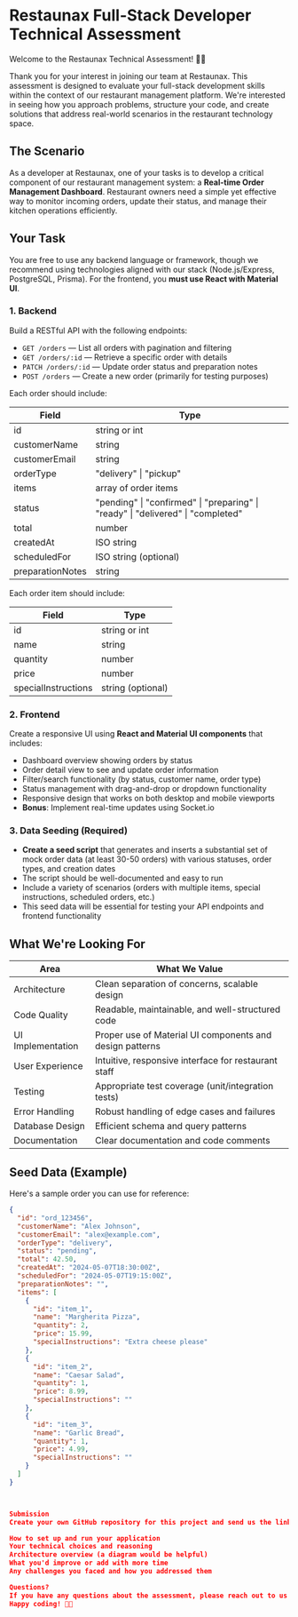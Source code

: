 # Restaunax Full-Stack Developer Technical Assessment

Welcome to the Restaunax Technical Assessment! 🍕🚀

Thank you for your interest in joining our team at Restaunax. This assessment is designed to evaluate your full-stack development skills within the context of our restaurant management platform. We're interested in seeing how you approach problems, structure your code, and create solutions that address real-world scenarios in the restaurant technology space.

## The Scenario

As a developer at Restaunax, one of your tasks is to develop a critical component of our restaurant management system: a **Real-time Order Management Dashboard**. Restaurant owners need a simple yet effective way to monitor incoming orders, update their status, and manage their kitchen operations efficiently.

## Your Task

You are free to use any backend language or framework, though we recommend using technologies aligned with our stack (Node.js/Express, PostgreSQL, Prisma). For the frontend, you **must use React with Material UI**.

### 1. Backend

Build a RESTful API with the following endpoints:

- `GET /orders` — List all orders with pagination and filtering
- `GET /orders/:id` — Retrieve a specific order with details
- `PATCH /orders/:id` — Update order status and preparation notes
- `POST /orders` — Create a new order (primarily for testing purposes)

Each order should include:

| Field            | Type                                                                             |
| ---------------- | -------------------------------------------------------------------------------- |
| id               | string or int                                                                    |
| customerName     | string                                                                           |
| customerEmail    | string                                                                           |
| orderType        | "delivery" \| "pickup"                                                           |
| items            | array of order items                                                             |
| status           | "pending" \| "confirmed" \| "preparing" \| "ready" \| "delivered" \| "completed" |
| total            | number                                                                           |
| createdAt        | ISO string                                                                       |
| scheduledFor     | ISO string (optional)                                                            |
| preparationNotes | string                                                                           |

Each order item should include:

| Field               | Type              |
| ------------------- | ----------------- |
| id                  | string or int     |
| name                | string            |
| quantity            | number            |
| price               | number            |
| specialInstructions | string (optional) |

### 2. Frontend

Create a responsive UI using **React and Material UI components** that includes:

- Dashboard overview showing orders by status
- Order detail view to see and update order information
- Filter/search functionality (by status, customer name, order type)
- Status management with drag-and-drop or dropdown functionality
- Responsive design that works on both desktop and mobile viewports
- **Bonus**: Implement real-time updates using Socket.io

### 3. Data Seeding (Required)

- **Create a seed script** that generates and inserts a substantial set of mock order data (at least 30-50 orders) with various statuses, order types, and creation dates
- The script should be well-documented and easy to run
- Include a variety of scenarios (orders with multiple items, special instructions, scheduled orders, etc.)
- This seed data will be essential for testing your API endpoints and frontend functionality

## What We're Looking For

| Area              | What We Value                                            |
| ----------------- | -------------------------------------------------------- |
| Architecture      | Clean separation of concerns, scalable design            |
| Code Quality      | Readable, maintainable, and well-structured code         |
| UI Implementation | Proper use of Material UI components and design patterns |
| User Experience   | Intuitive, responsive interface for restaurant staff     |
| Testing           | Appropriate test coverage (unit/integration tests)       |
| Error Handling    | Robust handling of edge cases and failures               |
| Database Design   | Efficient schema and query patterns                      |
| Documentation     | Clear documentation and code comments                    |

## Seed Data (Example)

Here's a sample order you can use for reference:

```json
{
  "id": "ord_123456",
  "customerName": "Alex Johnson",
  "customerEmail": "alex@example.com",
  "orderType": "delivery",
  "status": "pending",
  "total": 42.50,
  "createdAt": "2024-05-07T18:30:00Z",
  "scheduledFor": "2024-05-07T19:15:00Z",
  "preparationNotes": "",
  "items": [
    {
      "id": "item_1",
      "name": "Margherita Pizza",
      "quantity": 2,
      "price": 15.99,
      "specialInstructions": "Extra cheese please"
    },
    {
      "id": "item_2",
      "name": "Caesar Salad",
      "quantity": 1,
      "price": 8.99,
      "specialInstructions": ""
    },
    {
      "id": "item_3",
      "name": "Garlic Bread",
      "quantity": 1,
      "price": 4.99,
      "specialInstructions": ""
    }
  ]
}



Submission
Create your own GitHub repository for this project and send us the link (public or private with access). Include a detailed README that covers:

How to set up and run your application
Your technical choices and reasoning
Architecture overview (a diagram would be helpful)
What you'd improve or add with more time
Any challenges you faced and how you addressed them

Questions?
If you have any questions about the assessment, please reach out to us directly. We're looking forward to seeing your solution!
Happy coding! 🧑‍💻
```
